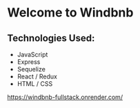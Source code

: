 # Welcome to Windbnb

## Technologies Used:

- JavaScript
- Express
- Sequelize
- React / Redux
- HTML / CSS

https://windbnb-fullstack.onrender.com/
